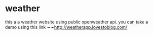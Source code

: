 # weather
this a a weather website using public openweather api.
you can take a demo using this link ➛➛http://weatherapp.lovestoblog.com/

